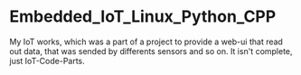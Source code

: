# Embedded_IoT_Linux_Python_CPP
My IoT works, which was a part of a project to provide a web-ui that read out data, that was sended by differents sensors and so on. It isn't complete, just IoT-Code-Parts. 
